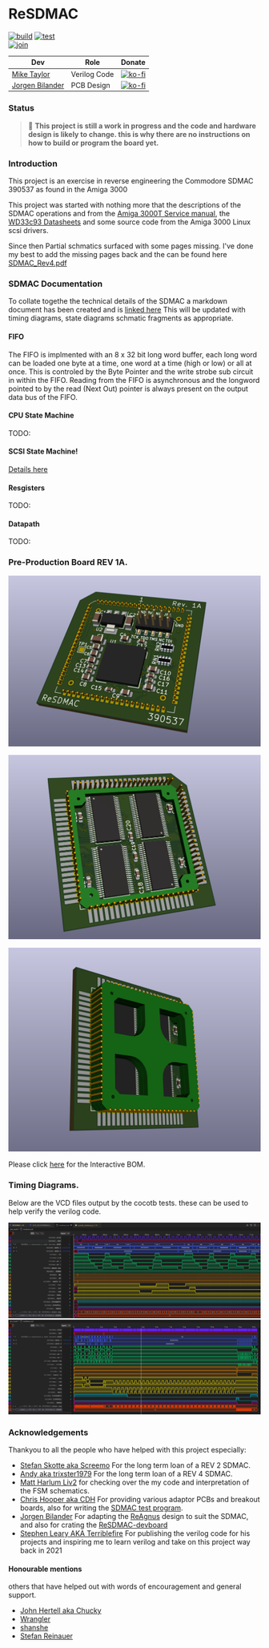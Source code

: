 # ReSDMAC

[![build](https://github.com/mbtaylor1982/RE-SDMAC/actions/workflows/build.yml/badge.svg)](https://github.com/mbtaylor1982/RE-SDMAC/actions/workflows/build.yml)
[![test](https://github.com/mbtaylor1982/ReSDMAC/actions/workflows/test.yml/badge.svg)](https://github.com/mbtaylor1982/ReSDMAC/actions/workflows/test.yml)  
[![join](https://dcbadge.vercel.app/api/server/PxHb69nY3q)](https://discord.gg/PxHb69nY3q)  


Dev | Role | Donate
---------|----------|---------
 [Mike Taylor](https://github.com/mbtaylor1982) | Verilog Code | [![ko-fi](https://ko-fi.com/img/githubbutton_sm.svg)](https://ko-fi.com/L3L4XGH2R) 
 [Jorgen Bilander](https://github.com/jbilander) | PCB Design | [![ko-fi](https://ko-fi.com/img/githubbutton_sm.svg)](https://ko-fi.com/)

### Status

>:red_circle:  **This project is still a work in progress and the code and hardware design is likely to change. this is why there are no instructions on how to build or program the board yet.**

### Introduction

This project is an exercise in reverse engineering the Commodore SDMAC 390537 as found in the Amiga 3000

This project was started with nothing more that the descriptions of the SDMAC operations and from the [Amiga 3000T Service manual](Docs/Commodore/Commodore_A3000T_Service_Manual.pdf), the [WD33c93 Datasheets](Docs/WD33C93/WD33C93B_WesternDigital.pdf) and some source code from the Amiga 3000 Linux scsi drivers.

Since then Partial schmatics surfaced with some pages missing. I've done my best to add the missing pages back and the can be found here [SDMAC_Rev4.pdf](Docs/Commodore/sdmac_Rev4.pdf)

### SDMAC Documentation

To collate togethe the technical details of the SDMAC a markdown document has been created and is [linked here](Docs/SDMAC.md)
This will be updated with timing diagrams, state diagrams schmatic fragments as appropriate.


#### FIFO

The FIFO is implmented with an 8 x 32 bit long word buffer, each long word can be loaded one byte at a time, one word at a time (high or low) or all at once. This is controled by the Byte Pointer and the write strobe sub circuit in within the FIFO. Reading from the FIFO is asynchronous and the longword pointed to by the read (Next Out) pointer is always present on the output data bus of the FIFO.

#### CPU State Machine
TODO:
#### SCSI State Machine!
[Details here](RTL/SCSI_SM/README.md)

#### Resgisters
TODO:
#### Datapath
TODO:


### Pre-Production Board REV 1A.

![ReSDMAC Rev1a Front](assets/ReSDMAC_Rev1aFront.png "ReSDMAC Rev1a Front")

![ReSDMAC Rev1a Back](assets/ReSDMAC_Rev1aBack.png "ReSDMAC Rev1a back")

![ReSDMAC Rev1a Plug](assets/ReSDMAC_Rev1aPlug.png "ReSDMAC Rev1a Plug")

Please click [here](KiCad/bom/ibom.html) for the Interactive BOM.


### Timing Diagrams.
 Below are the VCD files output by the cocotb tests. these can be used to help verify the verilog code.

![Register access timing](assets/VCD1.png "Register access timing")
![DMA cycle timing](assets/VCD2.png "DMA cycle timing")

### Acknowledgements
Thankyou to all the people who have helped with this project especially:

- [Stefan Skotte aka Screemo](https://github.com/stefanskotte) For the long term loan of a REV 2 SDMAC.
- [Andy aka trixster1979](https://github.com/trixster1979) For the long term loan of a REV 4 SDMAC.
- [Matt Harlum Liv2](https://github.com/LIV2) for checking over the my code and interpretation of the FSM schematics.
- [Chris Hooper aka CDH](https://github.com/cdhooper) For providing various adaptor PCBs and breakout boards, also for writing the [SDMAC test program](https://github.com/cdhooper/amiga_sdmac_test).
- [Jorgen Bilander](https://github.com/jbilander) For adapting the [ReAgnus](https://github.com/jbilander/ReAgnus) design to suit the SDMAC, and also for crating the [ReSDMAC-devboard](https://github.com/jbilander/ReSDMAC-devboard)
- [Stephen Leary AKA Terriblefire](https://github.com/terriblefire/) For publishing the verilog code for his projects and inspiring me to learn verilog and take on this project way back in 2021

#### Honourable mentions
others that have helped out with words of encouragement and general support.
 - [John Hertell aka Chucky](https://github.com/ChuckyGang)
 - [Wrangler](https://github.com/Wrangler491)
 - [shanshe](https://github.com/shanshe)
 - [Stefan Reinauer](https://github.com/reinauer)
  